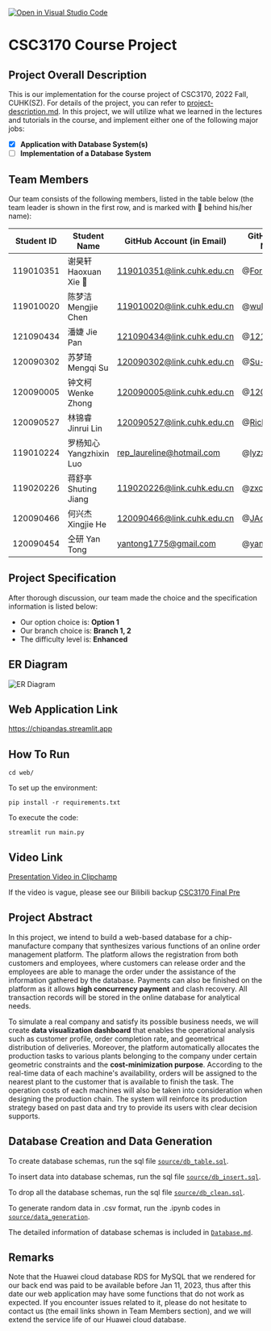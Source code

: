 [![Open in Visual Studio Code](https://classroom.github.com/assets/open-in-vscode-c66648af7eb3fe8bc4f294546bfd86ef473780cde1dea487d3c4ff354943c9ae.svg)](https://classroom.github.com/online_ide?assignment_repo_id=9434978&assignment_repo_type=AssignmentRepo)
# CSC3170 Course Project

## Project Overall Description

This is our implementation for the course project of CSC3170, 2022 Fall, CUHK(SZ). For details of the project, you can refer to [project-description.md](project-description.md). In this project, we will utilize what we learned in the lectures and tutorials in the course, and implement either one of the following major jobs:

<!-- Please fill in "x" to replace the blank space between "[]" to tick the todo item; it's ticked on the first one by default. -->

- [x] **Application with Database System(s)**
- [ ] **Implementation of a Database System**

## Team Members

Our team consists of the following members, listed in the table below (the team leader is shown in the first row, and is marked with 🚩 behind his/her name):

<!-- change the info below to be the real case -->

| Student ID | Student Name | GitHub Account (in Email) | GitHub User Name |
| ---------- | ------------ | ------------------------- | ---------------- |
| 119010351  | 谢昊轩 Haoxuan Xie 🚩      | 119010351@link.cuhk.edu.cn        |@[ForwardStar](https://github.com/ForwardStar) |
| 119010020  | 陈梦洁 Mengjie Chen        | 119010020@link.cuhk.edu.cn        |@[wuli-mA](https://github.com/wuli-mA) |
| 121090434  | 潘婕 Jie Pan          | 121090434@link.cuhk.edu.cn        | @[121090434](https://github.com/121090434)|
| 120090302  | 苏梦琦 Mengqi Su        | 120090302@link.cuhk.edu.cn        | @[Su-823](http://github.com/Su-823) |
| 120090005  | 钟文柯 Wenke Zhong        | 120090005@link.cuhk.edu.cn        | @[120090005](https://github.com/120090005)|
| 120090527  | 林锦睿 Jinrui Lin        | 120090527@link.cuhk.edu.cn        | @[RickLin616](https://github.com/RickLin616)|
| 119010224  | 罗杨知心 Yangzhixin Luo      | rep_laureline@hotmail.com        | @[lyzx2001](https://github.com/lyzx2001) |
| 119020226  | 蒋舒亭 Shuting Jiang        | 119020226@link.cuhk.edu.cn        | @[zxcg770](https://github.com/zxcg770)|
| 120090466  | 何兴杰 Xingjie He        | 120090466@link.cuhk.edu.cn        | @[JAck-Yolo](https://github.com/JAck-Yolo)|
| 120090454  | 仝研 Yan Tong          | yantong1775@gmail.com       | @[yantong1775](https://github.com/yantong1775) |

## Project Specification

<!-- You should remove the terms/sentence that is not necessary considering your option/branch/difficulty choice -->

After thorough discussion, our team made the choice and the specification information is listed below:

- Our option choice is: **Option 1**
- Our branch choice is: **Branch 1, 2**
- The difficulty level is: **Enhanced**

## ER Diagram
![ER Diagram](https://github.com/CSC3170-2022Fall/project-wiskey-drunkards/blob/main/ER%20diagram.png)

## Web Application Link
https://chipandas.streamlit.app

## How To Run
```
cd web/
```
To set up the environment:
```
pip install -r requirements.txt
```
To execute the code:
```
streamlit run main.py
```

## Video Link
[Presentation Video in Clipchamp](https://clipchamp.com/watch/9wZpLeW58tA)

If the video is vague, please see our Bilibili backup [CSC3170 Final Pre](https://www.bilibili.com/video/BV1pP4y1q7AW/?spm_id_from=333.337.search-card.all.click&vd_source=910ecdca8e556f0b929ec8687e2cfccb)

## Project Abstract
In this project, we intend to build a web-based database for a chip-manufacture company that synthesizes various functions of an online order management platform. The platform allows the registration from both customers and employees, where customers can release order and the employees are able to manage the order under the assistance of the information gathered by the database. Payments can also be finished on the platform as it allows **high concurrency payment** and clash recovery. All transaction records will be stored in the online database for analytical needs.

To simulate a real company and satisfy its possible business needs, we will create **data visualization dashboard** that enables the operational analysis such as customer profile, order completion rate, and geometrical distribution of deliveries. Moreover, the platform automatically allocates the production tasks to various plants belonging to the company under certain geometric constraints and the **cost-minimization purpose**. According to the real-time data of each machine's availability, orders will be assigned to the nearest plant to the customer that is available to finish the task. The operation costs of each machines will also be taken into consideration when designing the production chain. The system will reinforce its production strategy based on past data and try to provide its users with clear decision supports.

## Database Creation and Data Generation
To create database schemas, run the sql file [``source/db_table.sql``](https://github.com/CSC3170-2022Fall/project-wiskey-drunkards/blob/main/source/db_table.sql).

To insert data into database schemas, run the sql file [``source/db_insert.sql``](https://github.com/CSC3170-2022Fall/project-wiskey-drunkards/blob/main/source/db_insert.sql).

To drop all the database schemas, run the sql file [``source/db_clean.sql``](https://github.com/CSC3170-2022Fall/project-wiskey-drunkards/blob/main/source/db_clean.sql).

To generate random data in .csv format, run the .ipynb codes in [``source/data_generation``](https://github.com/CSC3170-2022Fall/project-wiskey-drunkards/tree/main/source/data_generation).

The detailed information of database schemas is included in [``Database.md``](https://github.com/CSC3170-2022Fall/project-wiskey-drunkards/blob/main/Database.md).

## Remarks
Note that the Huawei cloud database RDS for MySQL that we rendered for our back end was paid to be available before Jan 11, 2023, thus after this date our web application may have some functions that do not work as expected. If you encounter issues related to it, please do not hesitate to contact us (the email links shown in Team Members section), and we will extend the service life of our Huawei cloud database.
